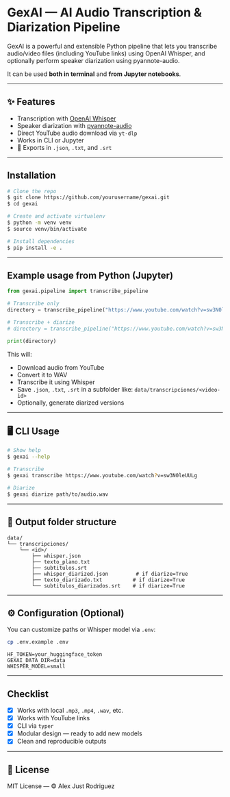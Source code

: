 # GexAI — AI Audio Transcription & Diarization Pipeline

GexAI is a powerful and extensible Python pipeline that lets you transcribe audio/video files (including YouTube links) using OpenAI Whisper, and optionally perform speaker diarization using pyannote-audio.

It can be used **both in terminal** and **from Jupyter notebooks**.

---

## ✨ Features

* Transcription with [OpenAI Whisper](https://github.com/openai/whisper)
* Speaker diarization with [pyannote-audio](https://github.com/pyannote/pyannote-audio)
* Direct YouTube audio download via `yt-dlp`
* Works in CLI or Jupyter
* 📁 Exports in `.json`, `.txt`, and `.srt`

---

## Installation

```bash
# Clone the repo
$ git clone https://github.com/yourusername/gexai.git
$ cd gexai

# Create and activate virtualenv
$ python -m venv venv
$ source venv/bin/activate

# Install dependencies
$ pip install -e .
```

---

## Example usage from Python (Jupyter)

```python
from gexai.pipeline import transcribe_pipeline

# Transcribe only
directory = transcribe_pipeline("https://www.youtube.com/watch?v=sw3N0leUULg")

# Transcribe + diarize
# directory = transcribe_pipeline("https://www.youtube.com/watch?v=sw3N0leUULg", diarize=True)

print(directory)
```

This will:

* Download audio from YouTube
* Convert it to WAV
* Transcribe it using Whisper
* Save `.json`, `.txt`, `.srt` in a subfolder like: `data/transcripciones/<video-id>`
* Optionally, generate diarized versions

---

## 🖥 CLI Usage

```bash
# Show help
$ gexai --help

# Transcribe
$ gexai transcribe https://www.youtube.com/watch?v=sw3N0leUULg

# Diarize
$ gexai diarize path/to/audio.wav
```

---

## 📁 Output folder structure

```
data/
└── transcripciones/
    └── <id>/
        ├── whisper.json
        ├── texto_plano.txt
        ├── subtitulos.srt
        ├── whisper_diarized.json         # if diarize=True
        ├── texto_diarizado.txt          # if diarize=True
        └── subtitulos_diarizados.srt    # if diarize=True
```

---

## ⚙️ Configuration (Optional)

You can customize paths or Whisper model via `.env`:

```bash
cp .env.example .env
```

```env
HF_TOKEN=your_huggingface_token
GEXAI_DATA_DIR=data
WHISPER_MODEL=small
```

---

## Checklist

* [x] Works with local `.mp3`, `.mp4`, `.wav`, etc.
* [x] Works with YouTube links
* [x] CLI via `typer`
* [x] Modular design — ready to add new models
* [x] Clean and reproducible outputs

---

## 📄 License

MIT License — © Alex Just Rodriguez




